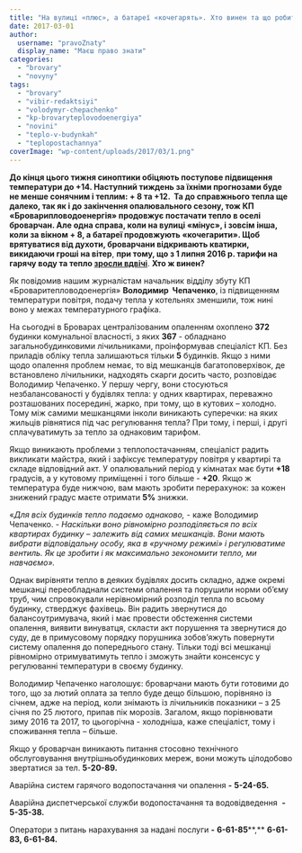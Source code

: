 ```yaml
---
title: "На вулиці «плюс», а батареї «кочегарять». Хто винен та що робити?"
date: 2017-03-01
author: 
  username: "pravoZnaty"
  display_name: "Маєш право знати"
categories: 
  - "brovary"
  - "novyny"
tags: 
  - "brovary"
  - "vibir-redaktsiyi"
  - "volodymyr-chepachenko"
  - "kp-brovaryteplovodoenergiya"
  - "novini"
  - "teplo-v-budynkah"
  - "teplopostachannya"
coverImage: "wp-content/uploads/2017/03/1.png"
---
```


**До кінця цього тижня синоптики обіцяють поступове підвищення температури до +14. Наступний тиждень за їхніми прогнозами буде не менше сонячним і теплим: + 8 та +12.  Та до справжнього тепла ще далеко, так як і до закінчення опалювального сезону, тож КП «Броварипловодоенергія» продовжує постачати тепло в оселі броварчан. Але одна справа, коли на вулиці «мінус», і зовсім інша, коли за вікном + 8, а батареї продовжують «кочегарити». Щоб врятуватися від духоти, броварчани відкривають кватирки, викидаючи гроші на вітер**, **при тому, що з 1 липня 2016 р. тарифи на гарячу воду та тепло [зросли вдвічі](https://mpz.brovary.org/novi-taryfy-na-garyachu-vodu-i-opalennya-v-brovarah-z-1-lypnya/)**. **Хто ж винен?**

Як повідомив нашим журналістам начальник відділу збуту КП «Броваритепловодоенергія» **Володимир  Чепаченко**, із підвищенням температури повітря, подачу тепла у котельнях зменшили, тож нині воно у межах температурного графіка.

На сьогодні в Броварах централізованим опаленням охоплено **372** будинки комунальної власності, з яких **367** - обладнано загальнобудинковими лічильниками, проінформував спеціаліст КП. Без приладів обліку тепла залишаються тільки **5** будинків. Якщо з ними щодо опалення проблем немає, то від мешканців багатоповерхівок, де встановлено лічильники, надходять скарги досить часто, розповідає Володимир Чепаченко. У першу чергу, вони стосуються незбалансованості у будівлях тепла: у одних квартирах, переважно розташованих посередині, жарко, при тому, що в кутових – холодно. Тому між самими мешканцями інколи виникають суперечки: на яких жильців рівнятися під час регулювання тепла? При тому, і перші, і другі сплачуватимуть за тепло за однаковим тарифом.

Якщо виникають проблеми з теплопостачанням, спеціаліст радить викликати майстра, який і зафіксує температуру повітря у квартирі та складе відповідний акт. У опалювальний період у кімнатах має бути **+18** градусів, а у кутовому приміщенні і того більше - **+20**. Якщо ж температура буде нижчою, вам мають зробити перерахунок: за кожен знижений градус маєте отримати **5%** знижки.

«_Для всіх будинків тепло подаємо однаково,_ \- каже Володимир Чепаченко. - _Наскільки воно рівномірно розподіляється по всіх квартирах будинку – залежить від самих мешканців. Вони мають вибрати відповідальну особу, яка в «ручному режимі» і регулюватиме вентиль. Як це зробити і як максимально зекономити тепло, ми навчаємо»._

Однак вирівняти тепло в деяких будівлях досить складно, адже окремі мешканці переобладнали системи опалення та порушили норми об’єму труб, чим спровокували нерівномірний розподіл тепла по всьому будинку, стверджує фахівець. Він радить звернутися до балансоутримувача, який і має провести обстеження системи опалення, виявити винуватця, скласти акт порушення та звернутися до суду, де в примусовому порядку порушника зобов’яжуть повернути систему опалення до попереднього стану. Тільки тоді всі мешканці рівномірно отримуватимуть тепло і зможуть знайти консенсус у регулюванні температури в своєму будинку.

Володимир Чепаченко наголошує: броварчани мають бути готовими до того, що за лютий оплата за тепло буде дещо більшою, порівняно із січнем, адже на період, коли знімають із лічильників показники – з 25 січня по 25 лютого, припав пік морозів. Загалом, якщо порівнювати зиму 2016 та 2017, то цьогорічна - холодніша, каже спеціаліст, тому і споживання тепла – більше.

Якщо у броварчан виникають питання стосовно технічного обслуговування внутрішньобудинкових мереж, вони можуть цілодобово звертатися за тел. **5-20-89.**

Аварійна систем гарячого водопостачання чи опалення **\-** **5-24-65.**

Аварійна диспетчерської служби водопостачання та водовідведення  **-** **5-35-38.**

Оператори з питань нарахування за надані послуги **\-** **6-61-85****,** **6-61-83, 6-61-84.**
